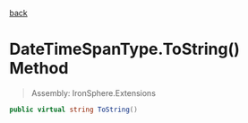 ﻿

[back](/IronSphere.Extensions/types/DateTimeSpanType)

# DateTimeSpanType.ToString() Method

> Assembly: IronSphere.Extensions

```csharp
public virtual string ToString()
```



 